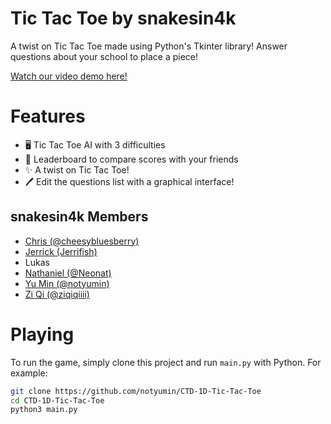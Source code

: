 # Tic Tac Toe by snakesin4k
A twist on Tic Tac Toe made using Python's Tkinter library! Answer questions about your school to place a piece!

[Watch our video demo here!](https://youtu.be/gF7FKrfIHYw?si=2oV9SjuPd2GGA16x)

# Features
- 🖥️ Tic Tac Toe AI with 3 difficulties 
- 💯 Leaderboard to compare scores with your friends 
- ✨ A twist on Tic Tac Toe!
- 🖊  Edit the questions list with a graphical interface!

## snakesin4k Members
- [Chris (@cheesybluesberry)](https://github.com/cheesybluesberry) 
- [Jerrick (Jerrifish)](https://github.com/Jerrifish)
- Lukas
- [Nathaniel (@Neonat)](https://github.com/neonat) 
- [Yu Min (@notyumin)](https://github.com/notyumin)
- [Zi Qi (@ziqiqiiii)](https://github.com/ziqiqiiii)

# Playing
To run the game, simply clone this project and run `main.py` with Python. For example:
```bash
git clone https://github.com/notyumin/CTD-1D-Tic-Tac-Toe
cd CTD-1D-Tic-Tac-Toe
python3 main.py
```
